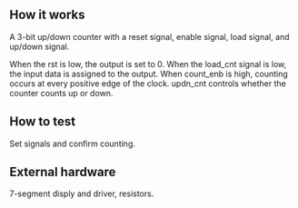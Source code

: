 <!---

This file is used to generate your project datasheet. Please fill in the information below and delete any unused
sections.

You can also include images in this folder and reference them in the markdown. Each image must be less than
512 kb in size, and the combined size of all images must be less than 1 MB.
-->

## How it works

A 3-bit up/down counter with a reset signal, enable signal, load signal, and up/down signal.

When the rst is low, the output is set to 0.
When the load_cnt signal is low, the input data is assigned to the output.
When count_enb is high, counting occurs at every positive edge of the clock. updn_cnt controls whether the counter counts up or down.

## How to test

Set signals and confirm counting.

## External hardware

7-segment disply and driver, resistors.
